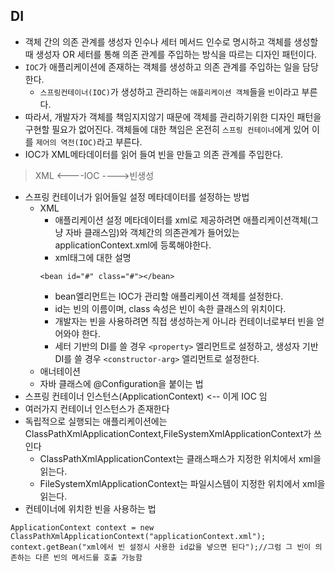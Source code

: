 
## DI
  * 객체 간의 의존 관계를 생성자 인수나 세터 메서드 인수로 명시하고 객체를 생성할 때 생성자 OR 세터를 통해 의존 관계를 주입하는 방식을 따르는 디자인 패턴이다.
  * `IOC`가 애플리케이션에 존재하는 객체를 생성하고 의존 관계를 주입하는 일을 담당한다.
    * `스프링컨테이너(IOC)`가 생성하고 관리하는 `애플리케이션 객체`들을 `빈`이라고 부른다.
  * 따라서, 개발자가 객체를 책임지지않기 때문에 객체를 관리하기위한 디자인 패턴을 구현할 필요가 없어진다. 객체들에 대한 책임은 온전히 `스프링 컨테이너`에게 있어
  이를 `제어의 역전(IOC)`라고 부른다.
  * IOC가 XML메타데이터를 읽어 들여 빈을 만들고 의존 관계를 주입한다.
  > XML <----IOC ---->빈생성

* 스프링 컨테이너가 읽어들일 설정 메타데이터를 설정하는 방법
  * XML 
    * 애플리케이션 설정 메타데이터를 xml로 제공하려면 애플리케이션객체(그냥 자바 클래스임)와 객체간의 의존관계가 들어있는 applicationContext.xml에 등록해야한다.
    * xml태그에 대한 설명 
     ```
     <bean id="#" class="#"></bean>
     ```
    * bean엘리먼트는 IOC가 관리할 애플리케이션 객체를 설정한다. 
    * id는 빈의 이름이며, class 속성은 빈이 속한 클래스의 위치이다.
    * 개발자는 빈을 사용하려면 직접 생성하는게 아니라 컨테이너로부터 빈을 얻어와야 한다.
    * 세터 기반의 DI를 쓸 경우 `<property>` 엘리먼트로 설정하고, 생성자 기반 DI를 쓸 경우 `<constructor-arg>` 엘리먼트로 설정한다.
  * 애너테이션
  * 자바 클래스에 @Configuration을 붙이는 법
* 스프링 컨테이너 인스턴스(ApplicationContext) <-- 이게 IOC 임
 * 여러가지 컨테이너 인스턴스가 존재한다
 * 독립적으로 실행되는 애플리케이션에는 ClassPathXmlApplicationContext,FileSystemXmlApplicationContext가 쓰인다
   * ClassPathXmlApplicationContext는 클래스패스가 지정한 위치에서 xml을 읽는다.
   * FileSystemXmlApplicationContext는 파일시스템이 지정한 위치에서 xml을 읽는다.
 * 컨테이너에 위치한 빈을 사용하는 법
 ```
 ApplicationContext context = new ClassPathXmlApplicationContext("applicationContext.xml");
 context.getBean("xml에서 빈 설정시 사용한 id값을 넣으면 된다");//그럼 그 빈이 의존하는 다른 빈의 메서드를 호출 가능함
 ```
